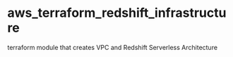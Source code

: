 # aws_terraform_redshift_infrastructure
terraform module that creates VPC and Redshift Serverless Architecture
